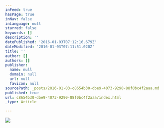 ```yaml
---
inFeed: true
hasPage: true
inNav: false
inLanguage: null
starred: false
keywords: []
description: ''
datePublished: '2016-01-03T07:12:16.679Z'
dateModified: '2016-01-03T07:11:51.020Z'
title: ''
author: []
authors: []
publisher:
  name: null
  domain: null
  url: null
  favicon: null
sourcePath: _posts/2016-01-03-c8654b30-dbe9-4073-9290-88f0bc4f2aaa.md
published: true
url: c8654b30-dbe9-4073-9290-88f0bc4f2aaa/index.html
_type: Article

---
```

![](https://the-grid-user-content.s3-us-west-2.amazonaws.com/b04dd2de-bc82-4e7f-b5db-f518fca93d2f.jpg)